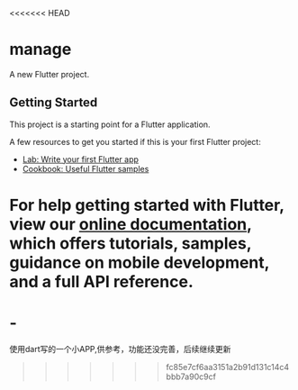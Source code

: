 <<<<<<< HEAD
# manage

A new Flutter project.

## Getting Started

This project is a starting point for a Flutter application.

A few resources to get you started if this is your first Flutter project:

- [Lab: Write your first Flutter app](https://flutter.dev/docs/get-started/codelab)
- [Cookbook: Useful Flutter samples](https://flutter.dev/docs/cookbook)

For help getting started with Flutter, view our
[online documentation](https://flutter.dev/docs), which offers tutorials,
samples, guidance on mobile development, and a full API reference.
=======
# -
使用dart写的一个小APP,供参考，功能还没完善，后续继续更新
>>>>>>> fc85e7cf6aa3151a2b91d131c14c4bbb7a90c9cf
